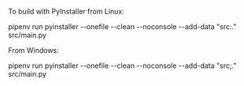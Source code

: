 To build with PyInstaller from Linux:

pipenv run pyinstaller --onefile --clean --noconsole  --add-data "src:." src/main.py

From Windows:

pipenv run pyinstaller --onefile --clean --noconsole --add-data "src;." src/main.py